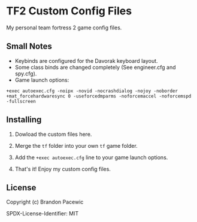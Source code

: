 # TF2 Custom Config Files

My personal team fortress 2 game config files.

## Small Notes

- Keybinds are configured for the Davorak keyboard layout.
- Some class binds are changed completely (See engineer.cfg and spy.cfg).
- Game launch options:

```Text
+exec autoexec.cfg -noipx -novid -nocrashdialog -nojoy -noborder +mat_forcehardwaresync 0 -useforcedmparms -noforcemaccel -noforcemspd -fullscreen
```

## Installing

1. Dowload the custom files here.

2. Merge the `tf` folder into your own `tf` game folder. 

3. Add the `+exec autoexec.cfg` line to your game launch options.

4. That's it! Enjoy my custom config files.

## License

Copyright (c) Brandon Pacewic

SPDX-License-Identifier: MIT
